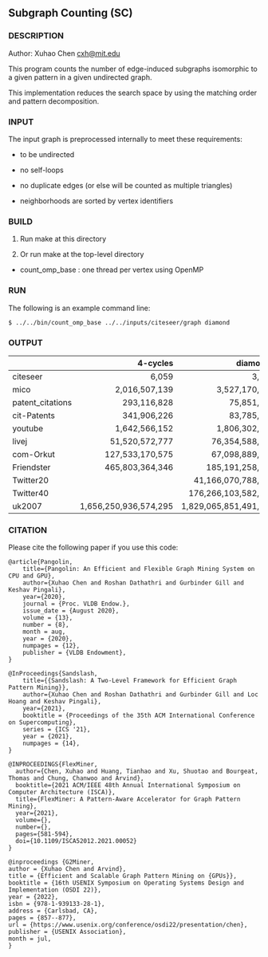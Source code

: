 ## Subgraph Counting (SC)

### DESCRIPTION 

Author: Xuhao Chen <cxh@mit.edu>

This program counts the number of edge-induced subgraphs isomorphic to a given pattern in a given undirected graph.

This implementation reduces the search space by using the matching order and pattern decomposition.

### INPUT

The input graph is preprocessed internally to meet these requirements:

  - to be undirected

  - no self-loops

  - no duplicate edges (or else will be counted as multiple triangles)

  - neighborhoods are sorted by vertex identifiers

### BUILD

1. Run make at this directory

2. Or run make at the top-level directory

  - count_omp_base : one thread per vertex using OpenMP

### RUN

The following is an example command line:

`$ ../../bin/count_omp_base ../../inputs/citeseer/graph diamond`

### OUTPUT

|                  |     4-cycles        |        diamonds       |     hourglass    |        house       | pentagon           |
|------------------|--------------------:|----------------------:|-----------------:|-------------------:|-------------------:|
| citeseer         |           6,059     |                 3,730 |     16,034       |             55,359 |             28,394 |
| mico             |   2,016,507,139     |         3,527,170,461 |  519,582,993,122 |  1,655,449,692,098 |    394,942,854,039 |
| patent_citations |     293,116,828     |            75,851,456 |   1,210,636,555  |      6,586,768,851 |      3,254,769,712 |
| cit-Patents      |     341,906,226     |            83,785,566 |   1,315,892,087  |      7,375,094,981 |      3,663,584,163 |
| youtube          |   1,642,566,152     |         1,806,302,028 |  27,174,070,930  |     71,503,929,498 |     24,702,570,492 |
| livej            |  51,520,572,777     |        76,354,588,342 |15,019,714,040,315| 53,552,979,463,652 | 13,892,452,066,046 |
| com-Orkut        | 127,533,170,575     |        67,098,889,426 |28,809,758,775,904| 49,691,624,220,872 |                    |
| Friendster       | 465,803,364,346     |       185,191,258,870 |25,851,776,646,531| 54,693,897,472,726 |                    |
| Twitter20        |                     |    41,166,070,788,458 |                  |                    |                    |
| Twitter40        |                     |   176,266,103,582,254 |351,530,246,683,753,988|                    |                    |
| uk2007           |1,656,250,936,574,295| 1,829,065,851,491,105 |2,416,297,962,006,987,028|                    |                    |

### CITATION

Please cite the following paper if you use this code:

```
@article{Pangolin,
	title={Pangolin: An Efficient and Flexible Graph Mining System on CPU and GPU},
	author={Xuhao Chen and Roshan Dathathri and Gurbinder Gill and Keshav Pingali},
	year={2020},
	journal = {Proc. VLDB Endow.},
	issue_date = {August 2020},
	volume = {13},
	number = {8},
	month = aug,
	year = {2020},
	numpages = {12},
	publisher = {VLDB Endowment},
}
```

```
@InProceedings{Sandslash,
	title={{Sandslash: A Two-Level Framework for Efficient Graph Pattern Mining}},
	author={Xuhao Chen and Roshan Dathathri and Gurbinder Gill and Loc Hoang and Keshav Pingali},
	year={2021},
	booktitle = {Proceedings of the 35th ACM International Conference on Supercomputing},
	series = {ICS '21},
	year = {2021},
	numpages = {14},
}
```

```
@INPROCEEDINGS{FlexMiner,
  author={Chen, Xuhao and Huang, Tianhao and Xu, Shuotao and Bourgeat, Thomas and Chung, Chanwoo and Arvind},
  booktitle={2021 ACM/IEEE 48th Annual International Symposium on Computer Architecture (ISCA)}, 
  title={FlexMiner: A Pattern-Aware Accelerator for Graph Pattern Mining}, 
  year={2021},
  volume={},
  number={},
  pages={581-594},
  doi={10.1109/ISCA52012.2021.00052}
}
```

```
@inproceedings {G2Miner,
author = {Xuhao Chen and Arvind},
title = {Efficient and Scalable Graph Pattern Mining on {GPUs}},
booktitle = {16th USENIX Symposium on Operating Systems Design and Implementation (OSDI 22)},
year = {2022},
isbn = {978-1-939133-28-1},
address = {Carlsbad, CA},
pages = {857--877},
url = {https://www.usenix.org/conference/osdi22/presentation/chen},
publisher = {USENIX Association},
month = jul,
}
```
